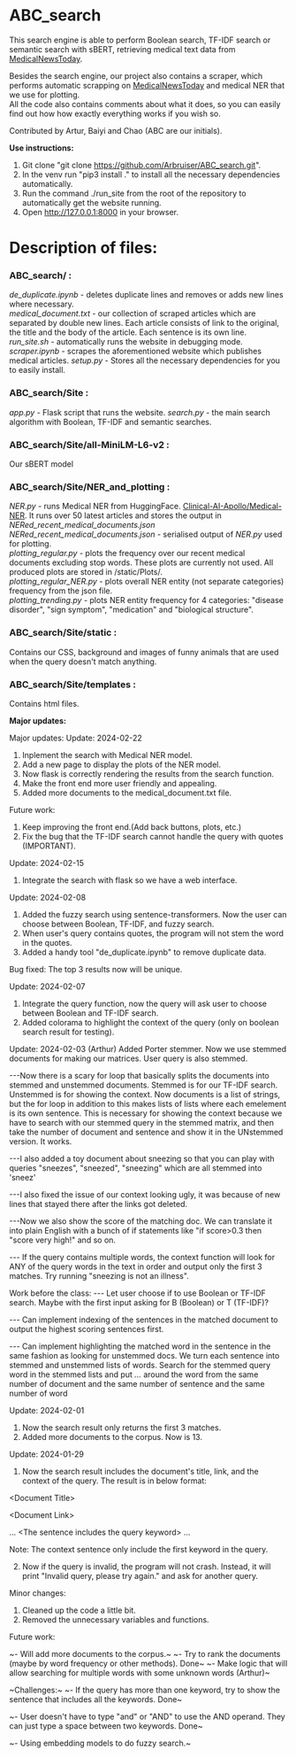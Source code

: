 # ABC_search
This search engine is able to perform Boolean search, TF-IDF search or semantic search with sBERT, retrieving medical text data from [MedicalNewsToday](https://www.medicalnewstoday.com/).

Besides the search engine, our project also contains a scraper, which performs automatic scrapping on [MedicalNewsToday](https://www.medicalnewstoday.com/) and medical NER that we use for plotting.  
All the code also contains comments about what it does, so you can easily find out how how exactly everything works if you wish so.

Contributed by Artur, Baiyi and Chao (ABC are our initials).

**Use instructions:**

1. Git clone "git clone https://github.com/Arbruiser/ABC_search.git".
2. In the venv run "pip3 install ." to install all the necessary dependencies automatically.
3. Run the command ./run_site from the root of the repository to automatically get the website running.
4. Open http://127.0.0.1:8000 in your browser.
  
# Description of files:
### **ABC_search/** :   
_de_duplicate.ipynb_ -  deletes duplicate lines and removes or adds new lines where necessary.  
_medical_document.txt_ - our collection of scraped articles which are separated by double new lines. Each article consists of link to the original, the title and the body of the article. Each sentence is its own line.  
_run_site.sh_ - automatically runs the website in debugging mode.   
_scraper.ipynb_ - scrapes the aforementioned website which publishes medical articles. 
_setup.py_ - Stores all the necessary dependencies for you to easily install.    


### **ABC_search/Site** :
_app.py_ - Flask script that runs the website.
_search.py_ - the main search algorithm with Boolean, TF-IDF and semantic searches. 
  
### **ABC_search/Site/all-MiniLM-L6-v2** :
Our sBERT model  
  
### **ABC_search/Site/NER_and_plotting** :
_NER.py_ - runs Medical NER from HuggingFace. [Clinical-AI-Apollo/Medical-NER](https://huggingface.co/Clinical-AI-Apollo/Medical-NER). It runs over 50 latest articles and stores the output in _NERed_recent_medical_documents.json_  
_NERed_recent_medical_documents.json_ - serialised output of _NER.py_ used for plotting.  
_plotting_regular.py_ - plots the frequency over our recent medical documents excluding stop words. These plots are currently not used. All produced plots are stored in /static/Plots/.     
_plotting_regular_NER.py_ - plots overall NER entity (not separate categories) frequency from the json file.  
_plotting_trending.py_ - plots NER entity frequency for 4 categories: "disease disorder", "sign symptom", "medication" and "biological structure".  


### **ABC_search/Site/static** :
Contains our CSS, background and images of funny animals that are used when the query doesn't match anything.  

### **ABC_search/Site/templates** :
Contains html files.  


**Major updates:**

Major updates: Update: 2024-02-22
1. Inplement the search with Medical NER model.
2. Add a new page to display the plots of the NER model.
3. Now flask is correctly rendering the results from the search function.
4. Make the front end more user friendly and appealing.
5. Added more documents to the medical_document.txt file.

Future work:
1. Keep improving the front end.(Add back buttons, plots, etc.)
2. Fix the bug that the TF-IDF search cannot handle the query with quotes (IMPORTANT).

Update: 2024-02-15
1. Integrate the search with flask so we have a web interface.

Update: 2024-02-08
1. Added the fuzzy search using sentence-transformers. Now the user can choose between Boolean, TF-IDF, and fuzzy search.
2. When user's query contains quotes, the program will not stem the word in the quotes. 
3. Added a handy tool "de_duplicate.ipynb"  to remove duplicate data.

Bug fixed:
The top 3 results now will be unique.

Update: 2024-02-07
1. Integrate the query function, now the query will ask user to choose between Boolean and TF-IDF search.
2. Added colorama to highlight the context of the query (only on boolean search result for testing).

Update: 2024-02-03
(Arthur) Added Porter stemmer. Now we use stemmed documents for making our matrices. User query is also stemmed. 

---Now there is a scary for loop that basically splits the documents into stemmed and unstemmed documents. Stemmed is for our TF-IDF search.
Unstemmed is for showing the context. Now documents is a list of strings, but the for loop in addition to this makes lists of lists where
each emelement is its own sentence. This is necessary for showing the context because we have to search with our stemmed query in the stemmed 
matrix, and then take the number of document and sentence and show it in the UNstemmed version. It works. 

---I also added a toy document about sneezing so that you can play with queries "sneezes", "sneezed", "sneezing" which are all stemmed into 'sneez'

---I also fixed the issue of our context looking ugly, it was because of new lines that stayed there after the links got deleted.

---Now we also show the score of the matching doc. We can translate it into plain English with a bunch of if statements
like "if score>0.3 then "score very high!" and so on.

--- If the query contains multiple words, the context function will look for ANY of the query words in the text in order and output only the first 3 matches. Try running "sneezing is not an illness". 

Work before the class:
--- Let user choose if to use Boolean or TF-IDF search. Maybe with the first input asking for B (Boolean) or T (TF-IDF)?  

--- Can implement indexing of the sentences in the matched document to output the highest scoring sentences first. 

--- Can implement highlighting the matched word in the sentence in the same fashion as looking for unstemmed docs. We turn each sentence into
stemmed and unstemmed lists of words. Search for the stemmed query word in the stemmed lists and put *...* around the word from the same number of document and the same number of sentence and the same number of word 

Update: 2024-02-01
1. Now the search result only returns the first 3 matches.
2. Added more documents to the corpus. Now is 13.

Update: 2024-01-29

1. Now the search result includes the document's title, link, and the context of the query.
The result is in below format:

\<Document Title\>

\<Document Link\>

... \<The sentence includes the query keyword\> ...

Note: The context sentence only include the first keyword in the query.

2. Now if the query is invalid, the program will not crash. Instead, it will print "Invalid query, please try again." and ask for another query.

Minor changes:

1. Cleaned up the code a little bit.
2. Removed the unnecessary variables and functions.

Future work:

~- Will add more documents to the corpus.~
~- Try to rank the documents (maybe by word frequency or other methods). Done~
~- Make logic that will allow searching for multiple words with some unknown words (Arthur)~

~Challenges:~
~- If the query has more than one keyword, try to show the sentence that includes all the keywords. Done~

~- User doesn't have to type "and" or "AND" to use the AND operand. They can just type a space between two keywords. Done~

~- Using embedding models to do fuzzy search.~

